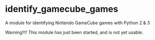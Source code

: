 identify_gamecube_games
==========

A module for identifying Nintendo GameCube games with Python 2 &amp; 3


Warning!!!! This module has just been started, and is not yet usable.